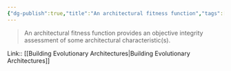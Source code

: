 ```yaml
---
{"dg-publish":true,"title":"An architectural fitness function","tags":["quotes"],"date":"2022-09-03T15:05:34+03:00","permalink":"/quotes/202209031505/","dgHomeLink":false,"dgPassFrontmatter":true}
---
```



> An architectural fitness function provides an objective integrity assessment of some architectural characteristic(s).

Link:: [[Building Evolutionary Architectures|Building Evolutionary Architectures]]

